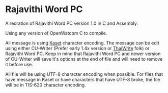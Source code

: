 # Rajavithi Word PC

A recration of Rajavithi Word PC version 1.0 in C and Assembly.

Using any version of OpenWatcom C to compile.

All message is using [Kaset](https://github.com/kytulendu/libwordthai/blob/master/doc/Thai_character_code.md) character encoding.
The message can be edit using either CU-Writer (Prefer early 1.4x version or [ThaiWrite](https://github.com/kytulendu/TW) folk) or Rajavithi Word PC.
Keep in mind that Rajavithi Word PC and newer version of CU-Writer will save it's options at the end of file and will need to remove it before use.

All file will be using UTF-8 character encoding when possible. For files that have message in Kaset or have characters that have UTF-8 broke, the file will be in TIS-620 character encoding.
